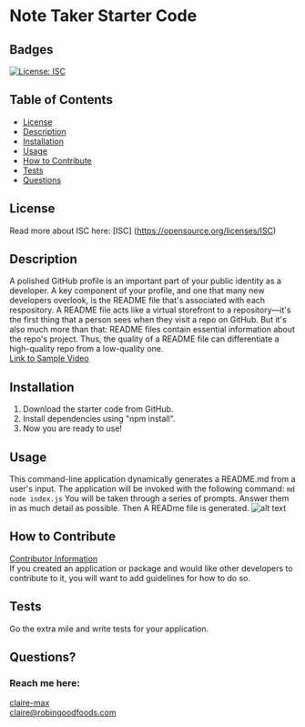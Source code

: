 # Note Taker Starter Code

## Badges
  [![License: ISC](https://img.shields.io/badge/License-ISC-blue.svg)](https://opensource.org/licenses/ISC)

  ## Table of Contents
  * [License](#license)
  * [Description](#description)
  * [Installation](#installation)
  * [Usage](#usage)
  * [How to Contribute](#how-to-contribute)
  * [Tests](#tests)
  * [Questions](#questions)

  ## License
  Read more about ISC here:
  [ISC] (https://opensource.org/licenses/ISC)

  ## Description
  A polished GitHub profile is an important part of your public identity as a developer.     A key component of your profile, and one that many new developers overlook, is the README file that's associated with each respository. A README file acts like a virtual storefront to a repository—it's the first thing that a person sees when they visit a repo on GitHub. But it's also much more than that: README files contain essential information about the repo's project. Thus, the quality of a README file can differentiate a high-quality repo from a low-quality one.  
    [Link to Sample Video](https://drive.google.com/file/d/1HjFIedWrlK5hIZJ117WUQeocG5Hzq7rJ/view)

   


  ## Installation
  1. Download the starter code from GitHub.
  2. Install dependencies using "npm install".  
  3. Now you are ready to use!

  ## Usage
  This command-line application dynamically generates a README.md from a user's input. The application will be invoked with the following command:   ```md node index.js``` You will be taken through a series of prompts. Answer them in as much detail as possible. Then A READme file is generated. 
     ![alt text](./assets/images/screenshot.png)

  ## How to Contribute
  [Contributor Information](https://docs.github.com/en/communities/setting-up-your-project-for-healthy-contributions/setting-guidelines-for-repository-contributors)  
  If you created an application or package and would like other developers to contribute to it, you will want to add guidelines for how to do so. 

  ## Tests
  Go the extra mile and write tests for your application.

  ## Questions?
  ### Reach me here: 
  [claire-max](https://github.com/claire-max)  
  claire@robingoodfoods.com
